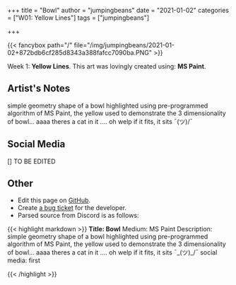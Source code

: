 +++
title =       "Bowl"
author =      "jumpingbeans"
date =        "2021-01-02"
categories =  ["W01: Yellow Lines"]
tags =        ["jumpingbeans"]

+++


{{< fancybox path="/" file="/img/jumpingbeans/2021-01-02+872bdb6cf285d8343a388fafcc7090ba.PNG" >}}


Week 1: **Yellow Lines**. This art was lovingly created using: **MS Paint**.

## Artist's Notes

simple geometry shape of a bowl highlighted using pre-programmed algorithm of MS Paint, the yellow used to demonstrate the 3 dimensionality of bowl... aaaa theres a cat in it .... oh welp if it fits, it sits ¯\(ツ)/¯

## Social Media

[] TO BE EDITED

## Other

- Edit this page on [GitHub](https://github.com/teaminkling/web-refresh/edit/main/blog/content/blog/jumpingbeans-week-1-d1b6.md).
- Create [a bug ticket](https://github.com/teaminkling/web-refresh/issues/new?assignees=&labels=bug&template=problem-report.md&title=) for the developer.
- Parsed source from Discord is as follows:

{{< highlight markdown >}}
**Title: Bowl**
Medium: MS Paint
Description: simple geometry shape of a bowl highlighted using pre-programmed algorithm of MS Paint, the yellow used to demonstrate the 3 dimensionality of bowl... aaaa theres a cat in it .... oh welp if it fits, it sits ¯\_(ツ)_/¯
social media:
first

{{< /highlight >}}